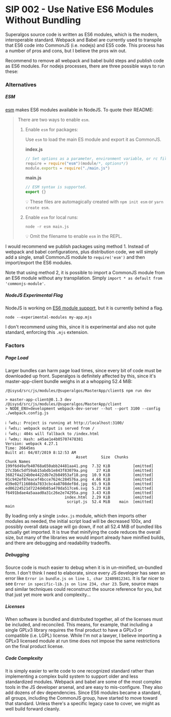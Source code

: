 # SIP 002 - Use Native ES6 Modules Without Bundling

Superalgos source code is written as ES6 modules, which is the modern, interoperable standard. Webpack and Babel are currently used to transpile that ES6 code into CommonJS (i.e. nodejs) and ES5 code. This process has a number of pros and cons, but I believe the pros win out.

Recommend to remove all webpack and babel build steps and publish code as ES6 modules. For nodejs processes, there are three possible ways to run these:

### Alternatives

##### ESM

[esm](https://github.com/standard-things/esm) makes ES6 modules available in NodeJS. To quote their README:


> There are two ways to enable `esm`.
> 
> 1. Enable `esm` for packages:
> 
>    Use `esm` to load the main ES module and export it as CommonJS.
> 
>     __index.js__
>     ```js
>     // Set options as a parameter, environment variable, or rc file.
>     require = require("esm")(module/*, options*/)
>     module.exports = require("./main.js")
>     ```
>     __main.js__
>     ```js
>     // ESM syntax is supported.
>     export {}
>     ```
>     :bulb: These files are automagically created with `npm init esm` or `yarn create esm`.
> 
> 2. Enable `esm` for local runs:
> 
>     ```shell
>     node -r esm main.js
>     ```
>     :bulb: Omit the filename to enable `esm` in the REPL.

I would recommend we publish packages using method 1. Instead of webpack and babel configurations, plus distribution code, we will simply add a single, small CommonJS module to `require('esm')` and then import/export the ES6 modules.

Note that using method 2, it is possible to import a CommonJS module from an ES6 module without any transpilation. Simply `import * as default from 'commonjs-module'`.

##### NodeJS Experimental Flag

NodeJS is working on [ES6 module support](https://nodejs.org/api/esm.html), but it is currently behind a flag.

`node --experimental-modules my-app.mjs`

I don't recommend using this, since it is experimental and also not quite standard, enforcing this `.mjs` extension.

### Factors

##### Page Load

Larger bundles can harm page load times, since every bit of code must be downloaded up front. Superalgos is definitely affected by this, since it's master-app-client bundle weighs in at a whopping 52.4 MiB:

```
/@isysd/src/js/modules/@superalgos/MasterApp/client$ npm run dev

> master-app-client@0.1.3 dev /@isysd/src/js/modules/@superalgos/MasterApp/client
> NODE_ENV=development webpack-dev-server --hot --port 3100 --config ./webpack.config.js

ℹ ｢wds｣: Project is running at http://localhost:3100/
ℹ ｢wds｣: webpack output is served from /
ℹ ｢wds｣: 404s will fallback to /index.html
ℹ ｢wdm｣: Hash: a45ae1e4b05707478381
Version: webpack 4.27.1
Time: 26645ms
Built at: 04/07/2019 8:12:53 AM
                               Asset      Size  Chunks             Chunk Names
199f6d49afb40768a650abb24481aa41.png  7.32 KiB          [emitted]  
27c3b6c5df59ab15abdb1e843f83079a.png    27 KiB          [emitted]  
3682f4a224b0e4422db7e2b84953af18.png  10.9 KiB          [emitted]  
91c942ef87eacef4bcce7624c284576a.png  4.66 KiB          [emitted]  
d39e02f11608da7833cbc4a8708def8d.jpg  65.9 KiB          [emitted]  
ed06224521d7224d4b85a470da517ce6.svg  5.23 KiB          [emitted]  
f6491bdae4a5aaad0a31c26e2e74295a.png  3.43 KiB          [emitted]  
                          index.html  2.29 KiB          [emitted]  
                           script.js  52.4 MiB    main  [emitted]  main

```

By loading only a single `index.js` module, which then imports other modules as needed, the initial script load will be decreased 100x, and possibly overall data usage will go down, if not all 52.4 MiB of bundled libs actually get imported. It is true that minifying the code reduces the overall size, but many of the libraries we would import already have minified builds, and there are debugging and readability tradeoffs.

##### Debugging

Source code is much easier to debug when it is in un-minified, un-bundled form. I don't think I need to elaborate, since every JS developer has seen an error like `Error in bundle.js on line 1, char 32409812341`. It is far nicer to see `Error in specific-lib.js on line 234, char 23`. Sure, source maps and similar techniques could reconstruct the source reference for you, but that just yet more work and complexity...

##### Licenses

When software is bundled and distributed together, all of the licenses must be included, and reconciled. This means, for example, that including a single GPLv3 library requires the final product to have a GPLv3 or compatible (i.e. LGPL) license. While I'm not a lawyer, I believe importing a GPLv3 licensed module at run time does not impose the same restrictions on the final product license.

##### Code Complexity

It is simply easier to write code to one recognized standard rather than implementing a complex build system to support older and less standardized modules. Webpack and babel are some of the most complex tools in the JS developer arsenal, and are easy to mis-configure. They also add dozens of dev dependencies. Since ES6 modules became a standard, all groups, including the CommonJS group, have started to move toward that standard. Unless there's a specific legacy case to cover, we might as well build forward cleanly.
